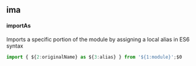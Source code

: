## ima
#### importAs
Imports a specific portion of the module by assigning a local alias in ES6 syntax
```js
import { ${2:originalName} as ${3:alias} } from '${1:module}';$0
```